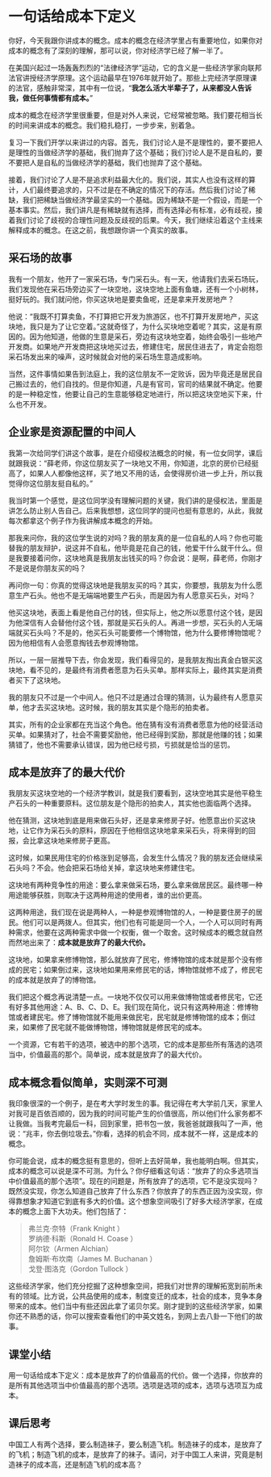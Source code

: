 # 一句话给成本下定义
你好，今天我跟你讲成本的概念。成本的概念在经济学里占有重要地位，如果你对成本的概念有了深刻的理解，那可以说，你对经济学已经了解一半了。

在美国兴起过一场轰轰烈烈的“法律经济学”运动，它的含义是一些经济学家向联邦法官讲授经济学原理。这个运动最早在1976年就开始了。那些上完经济学原理课的法官，感触非常深，其中有一位说，“**我怎么活大半辈子了，从来都没人告诉我，做任何事情都有成本。**”  

成本的概念在经济学里很重要，但是对外人来说，它经常被忽略。我们要花相当长的时间来讲成本的概念。我们稳扎稳打，一步步来，别着急。  

复习一下我们开学以来讲过的内容。首先，我们讨论人是不是理性的，要不要把人是理性的当做经济学的基础，我们抛弃了这个基础；我们讨论人是不是自私的，要不要把人是自私的当做经济学的基础，我们也抛弃了这个基础。
  
接着，我们讨论了人是不是追求利益最大化的。我们说，其实人也没有这样的算计，人们最终要追求的，只不过是在不确定的情况下的存活。然后我们讨论了稀缺，我们把稀缺当做经济学最坚实的一个基础。因为稀缺不是一个假设，而是一个基本事实。然后，我们讲凡是有稀缺就有选择，而有选择必有标准，必有歧视，接着我们讨论了歧视的合理性问题及反歧视的后果。今天，我们继续沿着这个主线来解释成本的概念。在这之前，我想跟你讲一个真实的故事。
## 采石场的故事
我有一个朋友，他开了一家采石场，专门采石头。有一天，他请我们去采石场玩，我们发现他在采石场旁边买了一块空地，这块空地上面有鱼塘，还有一个小树林，挺好玩的。我们就问他，你买这块地是要卖鱼呢，还是拿来开发房地产？

他说：“我既不打算卖鱼，不打算把它开发为旅游区，也不打算开发房地产，买这块地，我只是为了让它空着。”这就奇怪了，为什么买块地空着呢？其实，这是有原因的。因为他知道，他做的生意是采石，旁边有这块地空着，始终会吸引一些地产开发商。如果地产开发商把这块地买过去，修建住宅，居民住进去了，肯定会抱怨采石场发出来的噪声，这时候就会对他的采石场生意造成影响。

当然，这件事情如果告到法庭上，我的这位朋友不一定败诉，因为毕竟还是居民自己搬过去的，他们自找的。但是你知道，凡是有官司，官司的结果就不确定。他要的是一种稳定性，他要让自己的生意能够稳定地进行，所以把这块空地买下来，什么也不开发。
## 企业家是资源配置的中间人
我第一次给同学们讲这个故事，是在介绍侵权法概念的时候，有一位女同学，课后就跟我说：“薛老师，你这位朋友买了一块地又不用，你知道，北京的房价已经挺高了，如果人人都像他这样，买了地又不用的话，会使得房价进一步上升，所以我觉得你这位朋友挺自私的。”

我当时第一个感觉，是这位同学没有理解问题的关键，我们讲的是侵权法，里面是讲怎么防止别人告自己。后来我想想，这位同学的提问也挺有意思的，从此，我就每次都拿这个例子作为我讲解成本概念的开始。

那我来问你，我的这位学生说的对吗？我的朋友真的是一位自私的人吗？你也可能替我的朋友辩护，说这并不自私，他毕竟是花自己的钱，他爱干什么就干什么。但是我要接着问你，这块地真是我朋友出钱买的吗？你会说：是啊，薛老师，你刚才不是说是你朋友买的吗？

再问你一句：你真的觉得这块地是我朋友买的吗？其实，你要想，我朋友为什么愿意生产石头。他也不是无端端地要生产石头，而是因为有人愿意买石头，对吗？

他买这块地，表面上看是他自己付的钱，但实际上，他之所以愿意付这个钱，是因为他深信有人会替他付这个钱，那就是买石头的人。再进一步想，买石头的人无端端就买石头吗？不是的，他买石头可能要修一个博物馆，他为什么要修博物馆呢？因为他相信有人会愿意掏钱去参观博物馆。

所以，一层一层推导下去，你会发现，我们看得见的，是我朋友掏出真金白银买这块地，看不见的，是最终有消费者愿意为石头买单。那样实际上，最终其实是消费者买下了这块地。

我的朋友只不过是一个中间人。他只不过是通过合理的猜测，认为最终有人愿意买单，他才去买这块地。这时候，我的朋友其实是个隐形的拍卖者。

其实，所有的企业家都在充当这个角色。他在猜有没有消费者愿意为他的经营活动买单。如果猜对了，社会不需要奖励他，他已经得到奖励，那就是他赚的钱；如果猜错了，他也不需要承认错误，因为他已经亏损，亏损就是恰当的惩罚。
## 成本是放弃了的最大代价
我朋友买这块空地的一个经济学教训，就是我们要看到，这块空地其实是他平稳生产石头的一种重要原料。这位朋友是个隐形的拍卖人，其实他也面临两个选择。

他在猜测，这块地到底是用来做石头好，还是拿来修房子好。他愿意出价买这块地，让它作为采石头的原料，原因在于他相信这块地拿来采石头，将来得到的回报，会比拿这块地来修房子更高。

这时候，如果民用住宅的价格涨到足够高，会发生什么情况？我的朋友还会继续采石头吗？不会。他会把采石场给关掉，拿这块地来修建住宅。

这块地有两种竞争性的用途：要么拿来做采石场，要么拿来做居民区。最终哪一种用途能够获胜，则取决于这两种用途的使用者，谁的出价更高。

这两种用途，我们现在说是两种人，一种是参观博物馆的人，一种是要住房子的居民。他们可以是两拨人。但其实，他们也有可能是同一个人，一个人可以同时有两种需求，他要在这两种需求中做一个权衡，做一个取舍。这时候成本的概念就自然而然地出来了：**成本就是放弃了的最大代价。**

这块地，如果拿来修博物馆，那么就放弃了民宅，修博物馆的成本就是那个没有修成的民宅；如果倒过来，这块地如果用来修民宅的话，博物馆就修不成了，修民宅的成本就是放弃了的博物馆。

我们把这个概念再说清楚一点。一块地不仅仅可以用来做博物馆或者修民宅，它还有好多其他用途：A、B、C、D、E。我们现在简化，说只有这两种用途：修博物馆或者建民宅。修了博物馆就不能用来做民宅，民宅就是修博物馆的成本；倒过来，如果修了民宅就不能做博物馆，博物馆就是修民宅的成本。

一个资源，它有若干的选项，被选中的那个选项，它的成本是那些所有落选的选项当中，价值最高的那个。简单说，成本就是放弃了的最大代价。
## 成本概念看似简单，实则深不可测
我印象很深的一个例子，是在考大学时发生的事。我记得在考大学前几天，家里人对我可是百依百顺的，因为我的时间可能产生的价值很高，所以他们什么家务都不让我做。当我考完最后一科，回到家里，把书包一放，我爸爸就跟我叫了一声，他说：“兆丰，你去倒垃圾去。”你看，选择的机会不同，成本就不一样，这是成本的概念。

你可能会说，成本的概念挺有意思的，但听上去好简单，我也能明白啊。但其实，成本的概念可以说是深不可测。为什么？你仔细看这句话：“放弃了的众多选项当中价值最高的那个选项”。现在的问题是，所有放弃了的选项，它不是没实现吗？既然没实现，你怎么知道自己放弃了什么东西？你放弃了的东西正因为没实现，你得靠想象才知道它到底有多大的价值。这个想象空间吸引了好多大经济学家，在成本的概念上面下大功夫。他们包括了：
>弗兰克·奈特（Frank Knight ）<br>罗纳德·科斯（Ronald H. Coase ）<br>阿尔钦（Armen Alchian）<br>詹姆斯·布坎南（James M. Buchanan ）<br>戈登·图洛克（Gordon Tullock ）<br>

这些经济学家，他们充分挖掘了这种想象空间，把我们对世界的理解拓宽到前所未有的领域。比方说，公共品使用的成本，制度变迁的成本，社会的成本，竞争本身带来的成本。他们当中有些还因此拿了诺贝尔奖。刚才提到的这些经济学家，如果你还不熟悉的话，你可以搜索查看他们的中英文姓名，到网上去八卦一下他们的故事。
## 课堂小结
用一句话给成本下定义：成本是放弃了的价值最高的代价。做一个选择，你放弃的是所有其他选项当中价值最高的那个选项。选项是选项的成本，选项与选项互为成本。
## 课后思考
中国工人有两个选择，要么制造袜子，要么制造飞机。制造袜子的成本，是放弃了的飞机；制造飞机的成本，是放弃了的袜子。请问，对于中国工人来讲，究竟是制造袜子的成本高，还是制造飞机的成本高？
